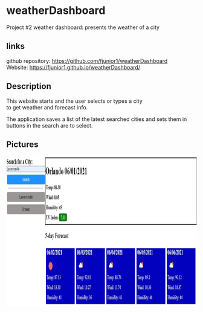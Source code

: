 # weatherDashboard
Project #2 weather dashboard: presents the weather of a city


## links  
github repository: https://github.com/fjunior1/weatherDashboard              
Website: https://fjunior1.github.io/weatherDashboard/  

## Description
This website starts and the user selects or types a city  
to get weather and forecast info.  

The application saves a list of the latest searched cities and sets them in buttons in the search are to select.    

## Pictures

<img src="./docs/normal-width.jpg" alt="alt text" width="800" height="400">
